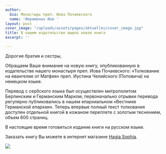 ```yaml
---
author:
  bio: Монастырь преп. Иова Почаевского
  name: 'Иеромонах Иов '
layout: post
cover_image: "/uploads/assets/pages/aktuelles/cover_image.jpg"
title: В нашем издательстве вышла новая книга
excerpt: ''

---
```

Дорогие братия и сестры,

Обращаем Ваше внимание на новую книгу, опубликованную в издательстве нашего монастыря преп. Иова Почаевского: «Толкование на евангелие от Матфея» преп. Иустина Челийского (Поповича) на немецком языке.

Перевод с сербского языка был осуществлен митрополитом Берлинским и Германским Марком; первоначально отрывки перевода регулярно публиковались в нашем епархиальном «Вестнике Германской епархии». Теперь впервые полный текст толкования доступен отдельной книгой в кожаном переплете с золотым теснением, объем 600 страниц.

В настоящие время готовиться издание книги на русском языке.

Заказать книгу Вы можете в интернет магазине [Hagia Sophia](https://www.edition-hagia-sophia.de/p/hl-justin-popovic-von-celije-kommentar-zum-evangelium-nach-matthaeus).

![](https://res.cloudinary.com/hiobmon/image/upload/v1597428093/media/2020/Screenshot_2020-08-14_at_15.30.54_skxa7b.png)